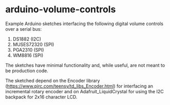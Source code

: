 # arduino-volume-controls
Example Arduino sketches interfacing the following digital volume controls over a serial bus:

1. DS1882 (I2C)
2. MUSES72320 (SPI)
3. PGA2310 (SPI)
4. WM8816 (SPI)

The sketches have minimal functionality and, while useful, are not meant to be production code.

The sketched depend on the Encoder library (https://www.pjrc.com/teensy/td_libs_Encoder.html) for interfacing an incremental rotary encoder and on Adafruit_LiquidCrystal for using the I2C backpack for 2x16 character LCD.

